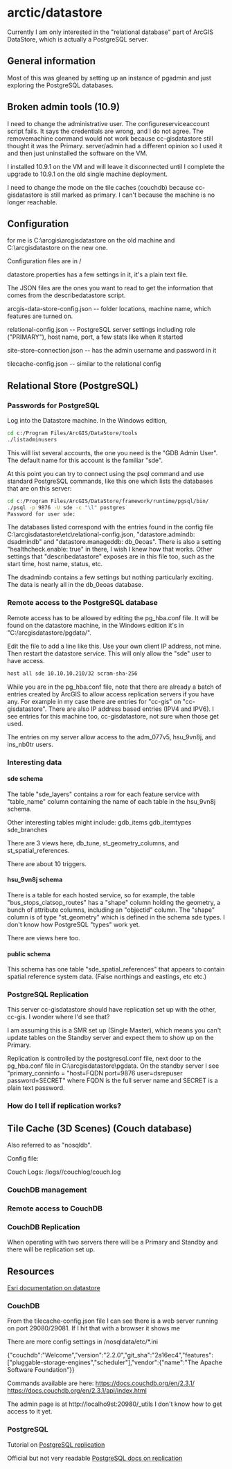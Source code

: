 # arctic/datastore

Currently I am only interested in the "relational database" part of ArcGIS DataStore, which is actually a PostgreSQL server.

## General information

Most of this was gleaned by setting up an instance of pgadmin and just exploring the PostgreSQL databases.

## Broken admin tools (10.9)

I need to change the administrative user. The configureserviceaccount script fails. It says the credentials are wrong, and I do not agree.
The removemachine command would not work because cc-gisdatastore still thought it was the Primary. server/admin had a different opinion
so I used it and then just uninstalled the software on the VM.

I installed 10.9.1 on the VM and will leave it disconnected until I complete the upgrade to 10.9.1 on the old single machine deployment.

I need to change the mode on the tile caches (couchdb) because cc-gisdatastore is still marked as primary. I can't because the machine is
no longer reachable.

## Configuration

<ARCGISDATASTORE> for me is C:\arcgis\arcgisdatastore on the old machine and C:\arcgisdatastore on the new one. 

Configuration files are in <ARCGISDATASTORE>/

datastore.properties has a few settings in it, it's a plain text file.

The JSON files are the ones you want to read to get the information that comes from the describedatastore script.

arcgis-data-store-config.json -- folder locations, machine name, which features are turned on.

relational-config.json -- PostgreSQL server settings including role ("PRIMARY"), host name, port, a few stats like when it started

site-store-connection.json -- has the admin username and password in it

tilecache-config.json -- similar to the relational config


## Relational Store (PostgreSQL)

### Passwords for PostgreSQL

Log into the Datastore machine. In the Windows edition,

```bash
cd c:/Program Files/ArcGIS/DataStore/tools
./listadminusers
```

This will list several accounts, the one you need is the
"GDB Admin User". The default name for this account is the familiar "sde".

At this point you can try to connect using the psql command and use standard PostgreSQL commands, like this one which lists the databases that are on this server:

```bash
cd c:/Program Files/ArcGIS/DataStore/framework/runtime/pgsql/bin/
./psql -p 9876 -U sde -c "\l" postgres
Password for user sde:
```

The databases listed correspond with the entries found in the
config file C:\arcgisdatastore\etc\relational-config.json,
"datastore.admindb: dsadmindb" and "datastore.manageddb: db_0eoas".
There is also a setting "healthcheck.enable: true" in there, I wish I knew how that works.
Other settings that "describedatastore" exposes are in this file too, such as the start time, host name, status, etc.

The dsadmindb contains a few settings but nothing particularly exciting. The data is nearly all in the db_0eoas database.

### Remote access to the PostgreSQL database

Remote access has to be allowed by editing the pg_hba.conf file. It will be found on the datastore machine,
in the Windows edition it's in "C:/arcgisdatastore/pgdata/".

Edit the file to add a line like this. Use your own client IP address, not mine. Then restart the datastore service.
This will only allow the "sde" user to have access.

```bash
host all sde 10.10.10.210/32 scram-sha-256
```

While you are in the pg_hba.conf file, note that there are already a batch of entries created by ArcGIS to allow access 
replication servers if you have any. For example in my case there are entries for "cc-gis" on "cc-gisdatastore".
There are also IP address based entries (IPV4 and IPV6). I see entries for this machine too, cc-gisdatastore, not sure
when those get used.

The entries on my server allow access to the adm_077v5, hsu_9vn8j, and ins_nb0tr users.

### Interesting data

#### sde schema

The table "sde_layers" contains a row for each feature service with "table_name" column containing the name of each table in the hsu_9vn8j schema.

Other interesting tables might include:
gdb_items
gdb_itemtypes
sde_branches

There are 3 views here, db_tune, st_geometry_columns, and st_spatial_references.

There are about 10 triggers.

#### hsu_9vn8j schema

There is a table for each hosted service, so for example, the table "bus_stops_clatsop_routes" has a "shape" column holding the geometry, 
a bunch of attribute columns, including an "objectid" column. The "shape" column is of type "st_geometry" which is defined in the
schema sde types. I don't know how PostgreSQL "types" work yet.

There are views here too.

#### public schema

This schema has one table "sde_spatial_references" that appears to contain spatial reference system data. (False northings and eastings, etc etc.)


### PostgreSQL Replication

This server cc-gisdatastore should have replication set up with the other, cc-gis. I wonder where I'd see that?

I am assuming this is a SMR set up (Single Master), which means you can't update tables on the Standby server and expect them to show up on the Primary.

Replication is controlled by the postgresql.conf file, next door to the pg_hba.conf file in C:\arcgisdatastore\pgdata\.
On the standby server I see "primary_conninfo = "host=FQDN port=9876 user=dsrepuser password=SECRET"
where FQDN is the full server name and SECRET is a plain text password.

### How do I tell if replication works?

## Tile Cache (3D Scenes) (Couch database)

Also referred to as "nosqldb".

Config file: 

Couch Logs: <ARCGISDATASTORE>/logs/<MACHINNAME>/couchlog/couch.log

### CouchDB management

### Remote access to CouchDB

### CouchDB Replication

When operating with two servers there will be a Primary and Standby and there will be replication set up.

## Resources

[Esri documentation on datastore](https://enterprise.arcgis.com/en/data-store/latest/install/windows/data-store-utility-reference.htm)

### CouchDB

From the tilecache-config.json file I can see there is a web server running on port 29080/29081. If I hit that with a browser it shows me

There are more config settings in <ARCGISDATASTORE>/nosqldata/etc/*.ini

{"couchdb":"Welcome","version":"2.2.0","git_sha":"2a16ec4","features":["pluggable-storage-engines","scheduler"],"vendor":{"name":"The Apache Software Foundation"}}

Commands available are here: https://docs.couchdb.org/en/2.3.1/
https://docs.couchdb.org/en/2.3.1/api/index.html


The admin page is at http://localho9st:20980/_utils
I don't know how to get access to it yet.


### PostgreSQL 

Tutorial on [PostgreSQL replication](https://www.enterprisedb.com/postgres-tutorials/postgresql-replication-and-automatic-failover-tutorial)

Official but not very readable [PostgreSQL docs on replication](https://www.postgresql.org/docs/13/runtime-config-replication.html)


